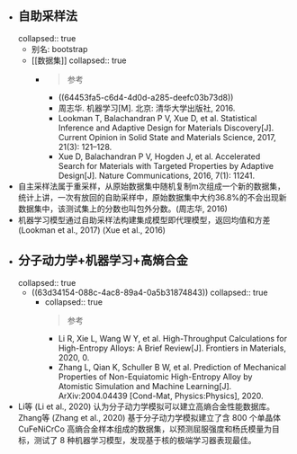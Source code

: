 - ## 自助采样法
  collapsed:: true
	- 别名: bootstrap
	- [[数据集]]
	  collapsed:: true
		- >参考
			- ((64453fa5-c6d4-4d0d-a285-deefc03b73d8))
			- 周志华. 机器学习[M]. 北京: 清华大学出版社, 2016.
			- Lookman T, Balachandran P V, Xue D, et al. Statistical Inference and Adaptive Design for Materials Discovery[J]. Current Opinion in Solid State and Materials Science, 2017, 21(3): 121–128.
			- Xue D, Balachandran P V, Hogden J, et al. Accelerated Search for Materials with Targeted Properties by Adaptive Design[J]. Nature Communications, 2016, 7(1): 11241.
- 自主采样法属于重采样，从原始数据集中随机复制m次组成一个新的数据集，统计上讲，一次有放回的自助采样中，原始数据集中大约36.8%的不会出现新数据集中，该测试集上的分数也叫包外分数。(周志华, 2016)
- 机器学习模型通过自助采样法构建集成模型即代理模型，返回均值和方差 (Lookman et al., 2017) (Xue et al., 2016)
- ## 分子动力学+机器学习+高熵合金
  collapsed:: true
	- ((63d34154-088c-4ac8-89a4-0a5b31874843))
	  collapsed:: true
		- collapsed:: true
		  >参考
			- Li R, Xie L, Wang W Y, et al. High-Throughput Calculations for High-Entropy Alloys: A Brief Review[J]. Frontiers in Materials, 2020, 0.
			- Zhang L, Qian K, Schuller B W, et al. Prediction of Mechanical Properties of Non-Equiatomic High-Entropy Alloy by Atomistic Simulation and Machine Learning[J]. ArXiv:2004.04439 [Cond-Mat, Physics:Physics], 2020.
- Li等 (Li et al., 2020) 认为分子动力学模拟可以建立高熵合金性能数据库。Zhang等 (Zhang et al., 2020) 基于分子动力学模拟建立了含 800 个单晶体 CuFeNiCrCo 高熵合金样本组成的数据集，以预测屈服强度和杨氏模量为目标，测试了 8 种机器学习模型，发现基于核的极端学习器表现最佳。
